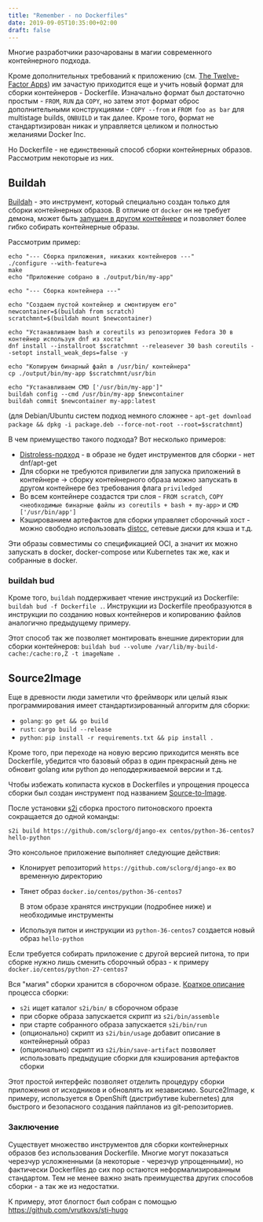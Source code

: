 ```yaml
---
title: "Remember - no Dockerfiles"
date: 2019-09-05T10:35:00+02:00
draft: false
---
```


Многие разработчики разочарованы в магии современного контейнерного подхода.

Кроме дополнительных требований к приложению (см. [The Twelve-Factor Apps](https://12factor.net/)) им зачастую приходится еще и учить новый формат для сборки контейнеров - Dockerfile. Изначально формат был достаточно простым - `FROM`, `RUN` да `COPY`, но затем этот формат оброс дополнительными конструкциями - `COPY --from` и `FROM foo as bar` для multistage builds, `ONBUILD` и так далее. Кроме того, формат не стандартизирован никак и управляется целиком и полностью желаниями Docker Inc.

Но Dockerfile - не единственный способ сборки контейнерных образов. Рассмотрим некоторые из них.


## Buildah

[Buildah](https://buildah.io/) - это инструмент, который специально создан только для сборки контейнерных образов. В отличие от `docker` он не требует демона, может быть [запущен в другом контейнере](https://developers.redhat.com/blog/2019/08/14/best-practices-for-running-buildah-in-a-container) и позволяет более гибко собирать контейнерные образы.

Рассмотрим пример:
```shell
echo "--- Сборка приложения, никаких контейнеров ---"
./configure --with-feature=a
make
echo "Приложение собрано в ./output/bin/my-app"

echo "--- Сборка контейнера ---"

echo "Создаем пустой контейнер и смонтируем его"
newcontainer=$(buildah from scratch)
scratchmnt=$(buildah mount $newcontainer)

echo "Устанавливаем bash и coreutils из репозиториев Fedora 30 в контейнер используя dnf из хоста"
dnf install --installroot $scratchmnt --releasever 30 bash coreutils --setopt install_weak_deps=false -y

echo "Копируем бинарный файл в /usr/bin/ контейнера"
cp ./output/bin/my-app $scratchmnt/usr/bin

echo "Устанавливаем CMD ['/usr/bin/my-app']"
buildah config --cmd /usr/bin/my-app $newcontainer
buildah commit $newcontainer my-app:latest
```
(для Debian/Ubuntu систем подход немного сложнее - `apt-get download package && dpkg -i package.deb --force-not-root --root=$scratchmnt`)

В чем приемущество такого подхода? Вот несколько примеров:

* [Distroless-подход](https://github.com/GoogleContainerTools/distroless/blob/master/README.md) - в образе не будет инструментов для сборки - нет dnf/apt-get
* Для сборки не требуются привилегии для запуска приложений в контейнере -> сборку контейнерного образа можно запускать в другом контейнере без требования флага `priviledged`
* Во всем контейнере создастся три слоя - `FROM scratch`, `COPY <необходимые бинарные файлы из coreutils + bash + my-app>` и `CMD ['/usr/bin/app']`
* Кэшированием артефактов для сборки управляет сборочный хост - можно свободно использовать [distcc](https://github.com/distcc/distcc), сетевые диски для кэша и т.д.

Эти образы совместимы со спецификацией OCI, а значит их можно запускать в docker, docker-compose или Kubernetes так же, как и собранные в docker.

### buildah bud

Кроме того, `buildah` поддерживает чтение инструкций из Dockerfile: `buildah bud -f Dockerfile .`. Инструкции из Dockerfile преобразуются в инструкции по созданию новых контейнеров и копированию файлов аналогично предыдущему примеру.

Этот способ так же позволяет монтировать внешние директории для сборки контейнеров: `buildah bud --volume /var/lib/my-build-cache:/cache:ro,Z -t imageName .`

## Source2Image

Еще в древности люди заметили что фреймворк или целый язык программирования имеет стандартизированный алгоритм для сборки:

* `golang`: `go get && go build`
* `rust`: `cargo build --release`
* `python`: `pip install -r requirements.txt && pip install .`

Кроме того, при переходе на новую версию приходится менять все Dockerfile, убедится что базовый образ в один прекрасный день не обновит golang или python до неподдерживаемой версии и т.д.

Чтобы избежать копипаста кусков в Dockerfiles и упрощения процесса сборки был создан инструмент под названием [Source-to-Image](https://github.com/openshift/source-to-image).

После установки [s2i](https://github.com/openshift/source-to-image/releases) сборка простого питоновского проекта сокращается до одной команды:
```
s2i build https://github.com/sclorg/django-ex centos/python-36-centos7 hello-python
```

Это консольное приложение выполняет следующие действия:

* Клонирует репозиторий `https://github.com/sclorg/django-ex` во временную директорию
* Тянет образ `docker.io/centos/python-36-centos7`

  В этом образе хранятся инструкции (подробнее ниже) и необходимые инструменты

* Используя питон и инструкции из `python-36-centos7` создается новый образ `hello-python`

Если требуется собирать приложение с другой версией питона, то при сборке нужно лишь сменить сборочный образ - к примеру `docker.io/centos/python-27-centos7`

Вся "магия" сборки хранится в сборочном образе. [Краткое описание](https://github.com/openshift/source-to-image#anatomy-of-a-builder-image) процесса сборки:

* `s2i` ищет каталог `s2i/bin/` в сборочном образе
* при сборке образа запускается скрипт из `s2i/bin/assemble`
* при старте собранного образа запускается `s2i/bin/run`
* (опционально) скрипт из `s2i/bin/usage` добавит описание в контейнерный образ
* (опционально) скрипт из `s2i/bin/save-artifact` позволяет использовать предыдущие сборки для кэширования артефактов сборки

Этот простой интерфейс позволяет отделить процедуру сборки приложения от исходников и обновлять их независимо. Source2Image, к примеру, используется в OpenShift (дистрибутиве kubernetes) для быстрого и безопасного создания пайпланов из git-репозиториев.

### Заключение

Существует множество инструментов для сборки контейнерных образов без использования Dockerfile. Многие могут показаться черезчур усложненными (а некоторые - черезчур упрощенными), но фактически Dockerfiles до сих пор остаются неформализированным стандартом. Тем не менее важно знать преимущества других способов сборки - а так же из недостатки.

К примеру, этот блогпост был собран с помощью https://github.com/vrutkovs/sti-hugo
